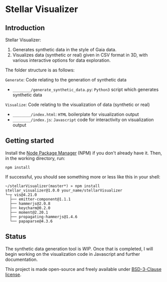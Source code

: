 # Stellar Visualizer

## Introduction

Stellar Visualizer:

1. Generates synthetic data in the style of Gaia data.
2. Visualizes data (synthetic or real) given in CSV format in 3D, with various interactive options for data exploration.

The folder structure is as follows:

`Generate`: Code relating to the generation of synthetic data

* `________/generate_synthetic_data.py`: `Python3` script which generates synthetic data

`Visualize`: Code relating to the visualization of data (synthetic or real)

* `________/index.html`: `HTML` boilerplate for visualization output
* `________/index.js`: `Javascript` code for interactivity on visualization output

## Getting started

Install the [Node Package Manager](http://npmjs.com/) (NPM) if you don't already have it.  Then, in the working directory, run:

````
npm install
````

If successful, you should see something more or less like this in your shell:

````
~/stellarVisualizer(master*) » npm install
stellar_visualizer@1.0.0 your_name/stellarVisualizer
└─┬ vis@4.21.0
  ├── emitter-component@1.1.1
  ├── hammerjs@2.0.8
  ├── keycharm@0.2.0
  ├── moment@2.20.1
  ├── propagating-hammerjs@1.4.6
  └── papaparse@4.3.6
````

## Status

The synthetic data generation tool is *WIP*.  Once that is completed, I will begin working on the visualization code in Javascript and further documentation.

This project is made open-source and freely available under [BSD-3-Clause license](LICENSE).